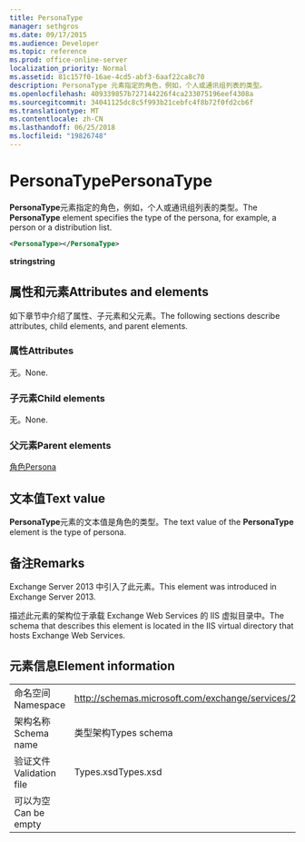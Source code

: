 ```yaml
---
title: PersonaType
manager: sethgros
ms.date: 09/17/2015
ms.audience: Developer
ms.topic: reference
ms.prod: office-online-server
localization_priority: Normal
ms.assetid: 81c157f0-16ae-4cd5-abf3-6aaf22ca8c70
description: PersonaType 元素指定的角色，例如，个人或通讯组列表的类型。
ms.openlocfilehash: 409339857b727144226f4ca233075196eef4308a
ms.sourcegitcommit: 34041125dc8c5f993b21cebfc4f8b72f0fd2cb6f
ms.translationtype: MT
ms.contentlocale: zh-CN
ms.lasthandoff: 06/25/2018
ms.locfileid: "19826748"
---
```

# <a name="personatype"></a><span data-ttu-id="e51d9-103">PersonaType</span><span class="sxs-lookup"><span data-stu-id="e51d9-103">PersonaType</span></span>

<span data-ttu-id="e51d9-104">**PersonaType**元素指定的角色，例如，个人或通讯组列表的类型。</span><span class="sxs-lookup"><span data-stu-id="e51d9-104">The **PersonaType** element specifies the type of the persona, for example, a person or a distribution list.</span></span> 
  
```XML
<PersonaType></PersonaType>
```

 <span data-ttu-id="e51d9-105">**string**</span><span class="sxs-lookup"><span data-stu-id="e51d9-105">**string**</span></span>
## <a name="attributes-and-elements"></a><span data-ttu-id="e51d9-106">属性和元素</span><span class="sxs-lookup"><span data-stu-id="e51d9-106">Attributes and elements</span></span>

<span data-ttu-id="e51d9-107">如下章节中介绍了属性、子元素和父元素。</span><span class="sxs-lookup"><span data-stu-id="e51d9-107">The following sections describe attributes, child elements, and parent elements.</span></span>
  
### <a name="attributes"></a><span data-ttu-id="e51d9-108">属性</span><span class="sxs-lookup"><span data-stu-id="e51d9-108">Attributes</span></span>

<span data-ttu-id="e51d9-109">无。</span><span class="sxs-lookup"><span data-stu-id="e51d9-109">None.</span></span>
  
### <a name="child-elements"></a><span data-ttu-id="e51d9-110">子元素</span><span class="sxs-lookup"><span data-stu-id="e51d9-110">Child elements</span></span>

<span data-ttu-id="e51d9-111">无。</span><span class="sxs-lookup"><span data-stu-id="e51d9-111">None.</span></span>
  
### <a name="parent-elements"></a><span data-ttu-id="e51d9-112">父元素</span><span class="sxs-lookup"><span data-stu-id="e51d9-112">Parent elements</span></span>

[<span data-ttu-id="e51d9-113">角色</span><span class="sxs-lookup"><span data-stu-id="e51d9-113">Persona</span></span>](persona.md)
  
## <a name="text-value"></a><span data-ttu-id="e51d9-114">文本值</span><span class="sxs-lookup"><span data-stu-id="e51d9-114">Text value</span></span>

<span data-ttu-id="e51d9-115">**PersonaType**元素的文本值是角色的类型。</span><span class="sxs-lookup"><span data-stu-id="e51d9-115">The text value of the **PersonaType** element is the type of persona.</span></span> 
  
## <a name="remarks"></a><span data-ttu-id="e51d9-116">备注</span><span class="sxs-lookup"><span data-stu-id="e51d9-116">Remarks</span></span>

<span data-ttu-id="e51d9-117">Exchange Server 2013 中引入了此元素。</span><span class="sxs-lookup"><span data-stu-id="e51d9-117">This element was introduced in Exchange Server 2013.</span></span>
  
<span data-ttu-id="e51d9-118">描述此元素的架构位于承载 Exchange Web Services 的 IIS 虚拟目录中。</span><span class="sxs-lookup"><span data-stu-id="e51d9-118">The schema that describes this element is located in the IIS virtual directory that hosts Exchange Web Services.</span></span>
  
## <a name="element-information"></a><span data-ttu-id="e51d9-119">元素信息</span><span class="sxs-lookup"><span data-stu-id="e51d9-119">Element information</span></span>

|||
|:-----|:-----|
|<span data-ttu-id="e51d9-120">命名空间</span><span class="sxs-lookup"><span data-stu-id="e51d9-120">Namespace</span></span>  <br/> |http://schemas.microsoft.com/exchange/services/2006/types  <br/> |
|<span data-ttu-id="e51d9-121">架构名称</span><span class="sxs-lookup"><span data-stu-id="e51d9-121">Schema name</span></span>  <br/> |<span data-ttu-id="e51d9-122">类型架构</span><span class="sxs-lookup"><span data-stu-id="e51d9-122">Types schema</span></span>  <br/> |
|<span data-ttu-id="e51d9-123">验证文件</span><span class="sxs-lookup"><span data-stu-id="e51d9-123">Validation file</span></span>  <br/> |<span data-ttu-id="e51d9-124">Types.xsd</span><span class="sxs-lookup"><span data-stu-id="e51d9-124">Types.xsd</span></span>  <br/> |
|<span data-ttu-id="e51d9-125">可以为空</span><span class="sxs-lookup"><span data-stu-id="e51d9-125">Can be empty</span></span>  <br/> ||
   

